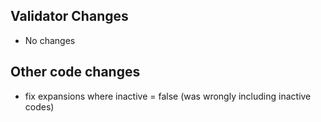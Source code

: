 ## Validator Changes

* No changes

## Other code changes

* fix expansions where inactive = false (was wrongly including inactive codes)